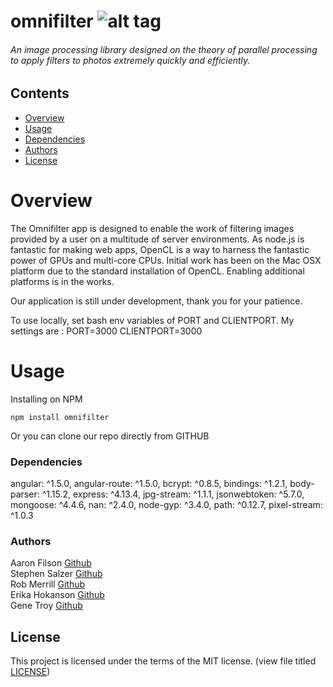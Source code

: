 # omnifilter        ![alt tag](https://travis-ci.org/ocgears/omnifilter.svg?branch=master)
###### An image processing library designed on the theory of parallel processing to apply filters to photos extremely quickly and efficiently.

## Contents
+   [Overview](https://github.com/ocgears/omnifilter#overview)
+   [Usage](https://github.com/ocgears/omnifilter#usage)
+   [Dependencies](https://github.com/ocgears/omnifilter#dependencies)
+   [Authors](https://github.com/ocgears/omnifilter#authors)
+   [License](https://github.com/ocgears/omnifilter#license)

# Overview
The Omnifilter app is designed to enable the work of filtering images provided by a user on a multitude of server environments. As node.js is fantastic for making web apps, OpenCL is a way to harness the fantastic power of GPUs and multi-core CPUs. Initial work has been on the Mac OSX platform due to the standard installation of OpenCL. Enabling additional platforms is in the works.

Our application is still under development, thank you for your patience.

To use locally, set bash env variables of PORT and CLIENTPORT. My settings are :
PORT=3000
CLIENTPORT=3000

# Usage
Installing on NPM
```
npm install omnifilter
```

Or you can clone our repo directly from GITHUB

### Dependencies
angular: ^1.5.0,
angular-route: ^1.5.0,
bcrypt: ^0.8.5,
bindings: ^1.2.1,
body-parser: ^1.15.2,
express: ^4.13.4,
jpg-stream: ^1.1.1,
jsonwebtoken: ^5.7.0,
mongoose: ^4.4.6,
nan: ^2.4.0,
node-gyp: ^3.4.0,
path: ^0.12.7,
pixel-stream: ^1.0.3

### Authors
Aaron Filson [Github](https://github.com/aaronfilson)<br/>
Stephen Salzer [Github](https://github.com/scoobahsteve)</br>
Rob Merrill [Github](https://github.com/robgmerrill)</br>
Erika Hokanson [Github](https://github.com/erikawho)<br>
Gene Troy [Github](https://github.com/energene)<br/>

## License

This project is licensed under the terms of the MIT license. (view file titled [LICENSE](https://github.com/ocgears/omnifilter/blob/master/LICENSE))
